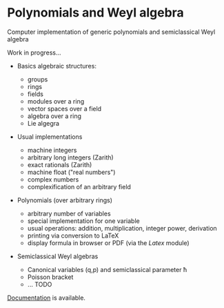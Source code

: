 # Polynomials and Weyl algebra

Computer implementation of generic polynomials and semiclassical Weyl algebra

Work in progress...

+ Basics algebraic structures:

	- groups
	- rings
	- fields
	- modules over a ring
	- vector spaces over a field
	- algebra over a ring
	- Lie algegra

+ Usual implementations

	- machine integers
	- arbitrary long integers (Zarith)
	- exact rationals (Zarith)
	- machine float ("real numbers")
	- complex numbers
	- complexification of an arbitrary field
	
+ Polynomials (over arbitrary rings)

	- arbitrary number of variables
	- special implementation for one variable
	- usual operations: addition, multiplication, integer power, derivation
	- printing via conversion to LaTeX
	- display formula in browser or PDF (via the *Latex* module)

+ Semiclassical Weyl algebras

	- Canonical variables (q,p) and semiclassical parameter ħ
	- Poisson bracket
	- ... TODO
	
[Documentation](https://svungoc.github.io/poly-weyl/index.html) is available.

